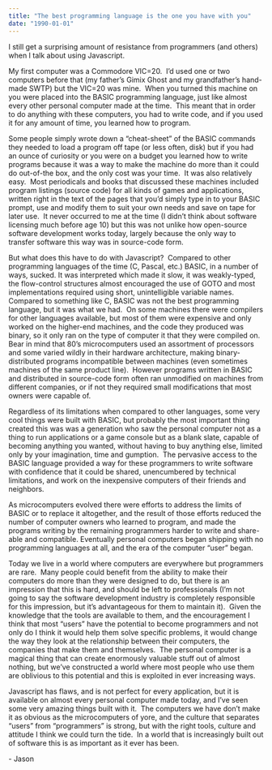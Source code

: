 ```yaml
---
title: "The best programming language is the one you have with you"
date: "1990-01-01"
---
```


<div class="content">
<p>I still get a surprising amount of resistance from programmers (and others)
when I talk about using Javascript.</p>
<p>My first computer was a Commodore VIC=20.  I’d used one or two computers
before that (my father’s Gimix Ghost and my grandfather’s hand-made SWTP) but
the VIC=20 was mine.  When you turned this machine on you were placed into the
BASIC programming language, just like almost every other personal computer
made at the time.  This meant that in order to do anything with these
computers, you had to write code, and if you used it for any amount of time,
you learned how to program.</p>
<p>Some people simply wrote down a “cheat-sheet” of the BASIC commands they
needed to load a program off tape (or less often, disk) but if you had an
ounce of curiosity or you were on a budget you learned how to write programs
because it was a way to make the machine do more than it could do out-of-the
box, and the only cost was your time.  It was also relatively easy.  Most
periodicals and books that discussed these machines included program listings
(source code) for all kinds of games and applications, written right in the
text of the pages that you’d simply type in to your BASIC prompt, use and
modify them to suit your own needs and save on tape for later use.  It never
occurred to me at the time (I didn’t think about software licensing much
before age 10) but this was not unlike how open-source software development
works today, largely because the only way to transfer software this way was in
source-code form.</p>
<p>But what does this have to do with Javascript?  Compared to other programming
languages of the time (C, Pascal, etc.) BASIC, in a number of ways, sucked.
It was interpreted which made it slow, it was weakly-typed, the flow-control
structures almost encouraged the use of GOTO and most implementations required
using short, unintelligible variable names.  Compared to something like C,
BASIC was not the best programming language, but it was what we had.  On some
machines there were compilers for other languages available, but most of them
were expensive and only worked on the higher-end machines, and the code they
produced was binary, so it only ran on the type of computer it that they were
compiled on.  Bear in mind that 80’s microcomputers used an assortment of
processors and some varied wildly in their hardware architecture, making
binary-distributed programs incompatible between machines (even sometimes
machines of the same product line).  However programs written in BASIC and
distributed in source-code form often ran unmodified on machines from
different companies, or if not they required small modifications that most
owners were capable of.</p>
<p>Regardless of its limitations when compared to other languages, some very cool
things were built with BASIC, but probably the most important thing created
this was was a generation who saw the personal computer not as a thing to run
applications or a game console but as a blank slate, capable of becoming
anything you wanted, without having to buy anything else, limited only by your
imagination, time and gumption.  The pervasive access to the BASIC language
provided a way for these programmers to write software with confidence that it
could be shared, unencumbered by technical limitations, and work on the
inexpensive computers of their friends and neighbors.</p>
<p>As microcomputers evolved there were efforts to address the limits of BASIC or
to replace it altogether, and the result of those efforts reduced the number
of computer owners who learned to program, and made the programs writing by
the remaining programmers harder to write and share-able and compatible.
Eventually personal computers began shipping with no programming languages at
all, and the era of the computer “user” began.</p>
<p>Today we live in a world where computers are everywhere but programmers are
rare.  Many people could benefit from the ability to make their computers do
more than they were designed to do, but there is an impression that this is
hard, and should be left to professionals (I’m not going to say the software
development industry is completely responsible for this impression, but it’s
advantageous for them to maintain it).  Given the knowledge that the tools are
available to them, and the encouragement I think that most “users” have the
potential to become programmers and not only do I think it would help them
solve specific problems, it would change the way they look at the relationship
between their computers, the companies that make them and themselves.  The
personal computer is a magical thing that can create enormously valuable stuff
out of almost nothing, but we’ve constructed a world where most people who use
them are oblivious to this potential and this is exploited in ever increasing
ways.</p>
<p>Javascript has flaws, and is not perfect for every application, but it is
available on almost every personal computer made today, and I’ve seen some
very amazing things built with it.  The computers we have don’t make it as
obvious as the microcomputers of yore, and the culture that separates “users”
from “programmers” is strong, but with the right tools, culture and attitude I
think we could turn the tide.  In a world that is increasingly built out of
software this is as important as it ever has been.</p>
<p>- Jason</p>
</div>

